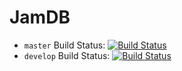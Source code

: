 # JamDB

- `master` Build Status: [![Build Status](https://travis-ci.org/CenterForOpenScience/jamdb.svg?branch=master)](https://travis-ci.org/CenterForOpenScience/jamdb)
- `develop` Build Status: [![Build Status](https://travis-ci.org/CenterForOpenScience/jamdb.svg?branch=develop)](https://travis-ci.org/CenterForOpenScience/jamdb)
